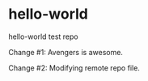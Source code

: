 # hello-world
hello-world test repo

Change #1: Avengers is awesome.

Change #2: Modifying remote repo file.
